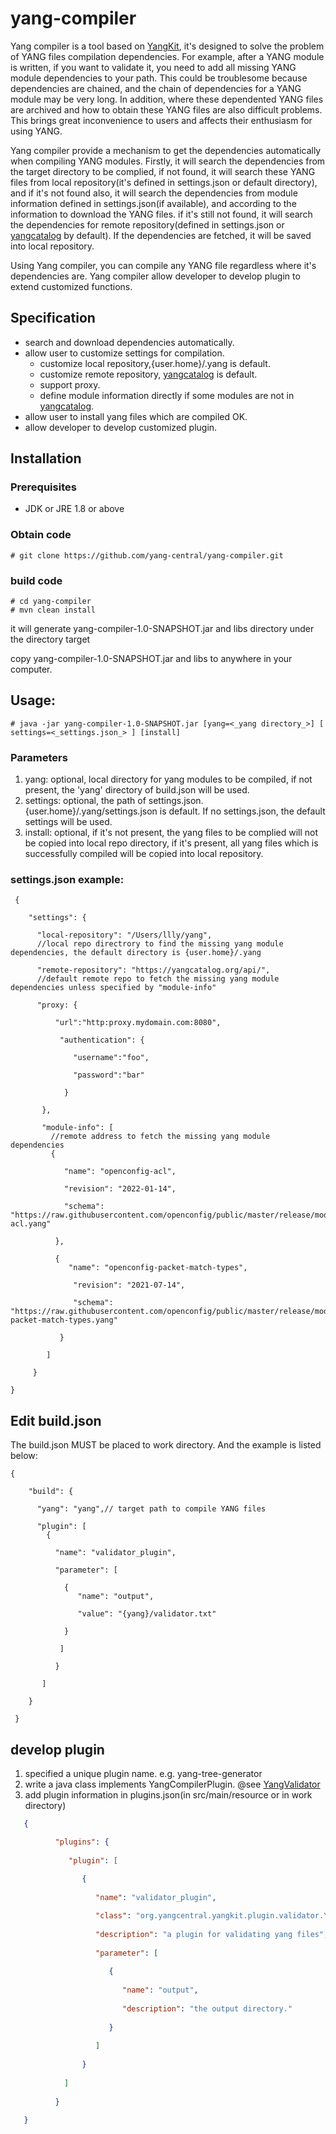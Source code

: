 # yang-compiler
Yang compiler is a tool based on [YangKit](https://github.com/yang-central/yangkit), it's designed to solve the problem of YANG files compilation dependencies.
For example, after a YANG module is written, if you want to validate it, you need to add all missing YANG module dependencies to your path. This could be troublesome because dependencies are chained, and the chain of dependencies for a YANG module may be very long. In addition,
where these dependented YANG files are archived and how to obtain these YANG files are also difficult problems. This brings great inconvenience to users and 
affects their enthusiasm for using YANG.

Yang compiler provide a mechanism to get the dependencies automatically when compiling YANG modules. Firstly, it will search the dependencies from the target directory to be complied, if not found, it will search these YANG files from local repository(it's defined in settings.json or default directory), and if it's not found also, it will search the dependencies from module information defined in settings.json(if available), and according to the information to download the YANG files. if it's still not found, it will search the dependencies for remote repository(defined in settings.json or 
[yangcatalog](https://yangcatalog.org/api/) by default). If the dependencies are fetched, it will be saved into local repository.

Using Yang compiler, you can compile any YANG file regardless where it's dependencies are. Yang compiler allow developer to develop 
plugin to extend customized functions.
## Specification
* search and download dependencies automatically.
* allow user to customize settings for compilation.
  * customize local repository,{user.home}/.yang is default.
  * customize remote repository, [yangcatalog](https://yangcatalog.org/api/) is default.
  * support proxy.
  * define module information directly if some modules are not in [yangcatalog](https://yangcatalog.org/api/).
* allow user to install yang files which are compiled OK.
* allow developer to develop customized plugin.


## Installation
### Prerequisites
* JDK or JRE 1.8 or above

### Obtain code
```
# git clone https://github.com/yang-central/yang-compiler.git
```
### build code
```
# cd yang-compiler
# mvn clean install
```
it will generate yang-compiler-1.0-SNAPSHOT.jar and libs directory under the directory target

copy yang-compiler-1.0-SNAPSHOT.jar and libs to anywhere in your computer.

## Usage:
```
# java -jar yang-compiler-1.0-SNAPSHOT.jar [yang=<_yang directory_>] [ settings=<_settings.json_> ] [install]
```
### **Parameters**
1. yang: optional, local directory for yang modules to be compiled, if not present, the 'yang' directory of build.json will be used.
2. settings: optional, the path of settings.json. {user.home}/.yang/settings.json is default. If no settings.json, the default settings will be used.
3. install: optional, if it's not present, the yang files to be complied will not be copied into local repo directory, if it's present, all yang files which is successfully compiled will be copied into local repository. 
### settings.json example:
```
 {
   
    "settings": {

      "local-repository": "/Users/llly/yang", 
      //local repo directrory to find the missing yang module dependencies, the default directory is {user.home}/.yang 

      "remote-repository": "https://yangcatalog.org/api/", 
      //default remote repo to fetch the missing yang module dependencies unless specified by "module-info"
      
      "proxy: {
         
          "url":"http:proxy.mydomain.com:8080",
          
           "authentication": {
              
              "username":"foo",
              
              "password":"bar"
            
            }

       },

       "module-info": [
         //remote address to fetch the missing yang module dependencies 
         {
           
            "name": "openconfig-acl",

            "revision": "2022-01-14",

            "schema": "https://raw.githubusercontent.com/openconfig/public/master/release/models/acl/openconfig-acl.yang"

          },

          {
             "name": "openconfig-packet-match-types",

              "revision": "2021-07-14",

              "schema": "https://raw.githubusercontent.com/openconfig/public/master/release/models/acl/openconfig-packet-match-types.yang"

           }

        ]

     }

}
```
## Edit build.json
The build.json MUST be placed to work directory. And the example is listed below:
```
{

    "build": {

      "yang": "yang",// target path to compile YANG files
 
      "plugin": [
        {
   
          "name": "validator_plugin",

          "parameter": [
           
            {
               "name": "output",

               "value": "{yang}/validator.txt"
            
            }
           
           ]
          
          }
         
       ]
   
    }

 }
 ```
## develop plugin
1. specified a unique plugin name. e.g. yang-tree-generator
2. write a java class implements YangCompilerPlugin.
   @see [YangValidator](src/main/java/org/yangcentral/yangkit/plugin/validator/YangValidator.java)
3. add plugin information in plugins.json(in src/main/resource or in work directory)
 ```json
    {

           "plugins": {
   
              "plugin": [
   
                 {
   
                    "name": "validator_plugin",

                    "class": "org.yangcentral.yangkit.plugin.validator.YangValidator",
   
                    "description": "a plugin for validating yang files",
   
                    "parameter": [
   
                       {
   
                          "name": "output",
   
                          "description": "the output directory."
   
                       }
   
                    ]
   
                 }
   
             ]
   
           }
   
    }
 ```
